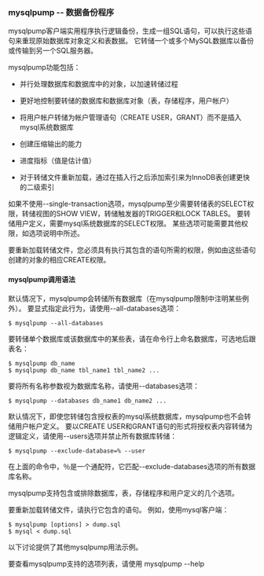 ### mysqlpump -- 数据备份程序

​	mysqlpump客户端实用程序执行逻辑备份，生成一组SQL语句，可以执行这些语句来重现原始数据库对象定义和表数据。 它转储一个或多个MySQL数据库以备份或传输到另一个SQL服务器。

mysqlpump功能包括：

* 并行处理数据库和数据库中的对象，以加速转储过程

* 更好地控制要转储的数据库和数据库对象（表，存储程序，用户帐户）

* 将用户帐户转储为帐户管理语句（CREATE USER，GRANT）而不是插入mysql系统数据库

* 创建压缩输出的能力

* 进度指标（值是估计值）

* 对于转储文件重新加载，通过在插入行之后添加索引来为InnoDB表创建更快的二级索引

​	如果不使用--single-transaction选项，mysqlpump至少需要转储表的SELECT权限，转储视图的SHOW VIEW，转储触发器的TRIGGER和LOCK TABLES。 要转储用户定义，需要mysql系统数据库的SELECT权限。 某些选项可能需要其他权限，如选项说明中所述。

​	要重新加载转储文件，您必须具有执行其包含的语句所需的权限，例如由这些语句创建的对象的相应CREATE权限。

#### mysqlpump调用语法

​	默认情况下，mysqlpump会转储所有数据库（在mysqlpump限制中注明某些例外）。 要显式指定此行为，请使用--all-databases选项：

```
$ mysqlpump --all-databases
```

​	要转储单个数据库或该数据库中的某些表，请在命令行上命名数据库，可选地后跟表名：

```
$ mysqlpump db_name
$ mysqlpump db_name tbl_name1 tbl_name2 ...
```

要将所有名称参数视为数据库名称，请使用--databases选项：

```
$ mysqlpump --databases db_name1 db_name2 ...
```

​	默认情况下，即使您转储包含授权表的mysql系统数据库，mysqlpump也不会转储用户帐户定义。 要以CREATE USER和GRANT语句的形式将授权表内容转储为逻辑定义，请使用--users选项并禁止所有数据库转储：

```
$ mysqlpump --exclude-database=% --user
```

在上面的命令中，％是一个通配符，它匹配--exclude-databases选项的所有数据库名称。

mysqlpump支持包含或排除数据库，表，存储程序和用户定义的几个选项。

要重新加载转储文件，请执行它包含的语句。 例如，使用mysql客户端：

```
$ mysqlpump [options] > dump.sql
$ mysql < dump.sql
```

以下讨论提供了其他mysqlpump用法示例。

要查看mysqlpump支持的选项列表，请使用 mysqlpump --help